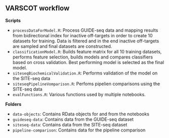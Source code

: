 VARSCOT workflow
---

**Scripts**

* ```processDataForModel.R```: Process GUIDE-seq data and mapping results from bidirectional index for inactive off-targets in order to create 10 datasets for training. Data is filtered and in the end inactive off-targets are sampled and final datasets are constructed.
* ```classificationModel.R```: Builds feature matrix for all 10 training datasets, performs feature selection, builds models and compares classifiers based on cross validation. Best performing model is selected as the final model.
* ```siteseqBiochemicalValidation.R```: Performs validation of the model on the SITE-seq data
* ```siteseqPipelineVomparison.R```: Perfoms pipelien comparisons using the SITE-seq data
* ```evalFunctions.R```: Various functions used by multiple notebooks.

**Folders**

* ```data-objects```: Contains RData objects for and from the notebooks
* ```guideseq-data```: Contains data from the GUIDE-seq dataset
* ```siteseq-data```: Contains data from the SITE-seq dataset
* ```pipeline-comparison```: Contains data for the pipeline comparison

